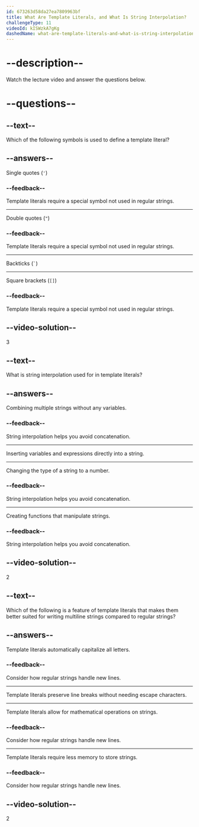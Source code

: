 ```yaml
---
id: 673263d58da27ea7809963bf
title: What Are Template Literals, and What Is String Interpolation?
challengeType: 11
videoId: kISWzkA7gKg
dashedName: what-are-template-literals-and-what-is-string-interpolation
---
```


# --description--

Watch the lecture video and answer the questions below.

# --questions--

## --text--

Which of the following symbols is used to define a template literal?

## --answers--

Single quotes (`'`)

### --feedback--

Template literals require a special symbol not used in regular strings.

---

Double quotes (`"`)

### --feedback--

Template literals require a special symbol not used in regular strings.

---

Backticks (`` ` ``)

---

Square brackets (`[]`)

### --feedback--

Template literals require a special symbol not used in regular strings.

## --video-solution--

3

## --text--

What is string interpolation used for in template literals?

## --answers--

Combining multiple strings without any variables.

### --feedback--

String interpolation helps you avoid concatenation.

---

Inserting variables and expressions directly into a string.

---

Changing the type of a string to a number.

### --feedback--

String interpolation helps you avoid concatenation.

---

Creating functions that manipulate strings.

### --feedback--

String interpolation helps you avoid concatenation.

## --video-solution--

2

## --text--

Which of the following is a feature of template literals that makes them better suited for writing multiline strings compared to regular strings?

## --answers--

Template literals automatically capitalize all letters.

### --feedback--

Consider how regular strings handle new lines.

---

Template literals preserve line breaks without needing escape characters.

---

Template literals allow for mathematical operations on strings.

### --feedback--

Consider how regular strings handle new lines.

---

Template literals require less memory to store strings.

### --feedback--

Consider how regular strings handle new lines.

## --video-solution--

2
